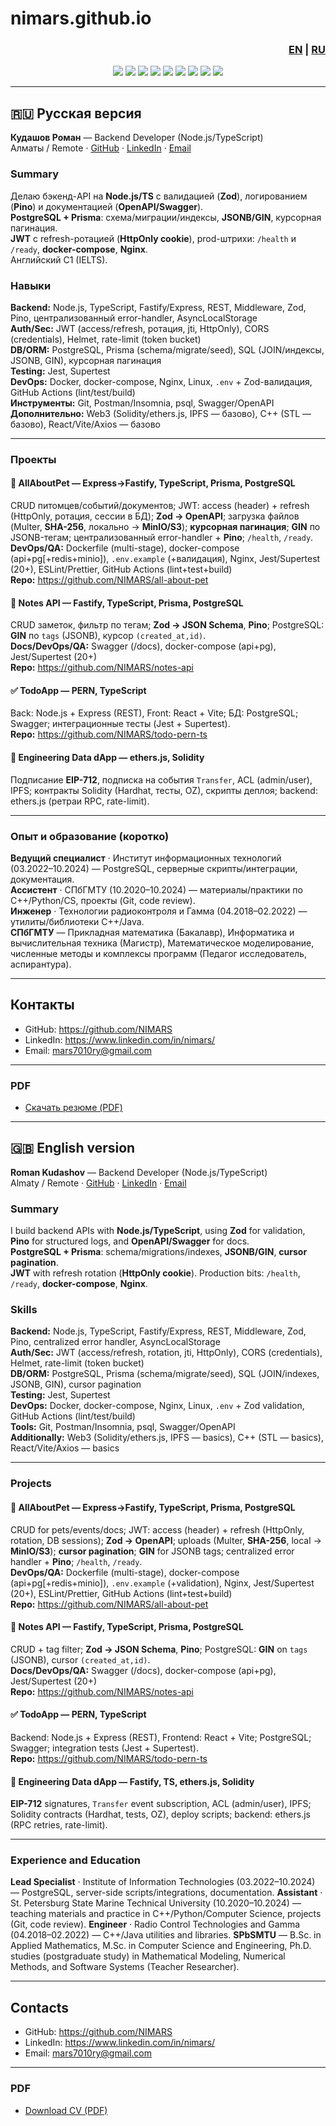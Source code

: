 # nimars.github.io
<!-- Language switcher: две секции, русская по умолчанию открыта -->
<h3 align="right">
  <a href="#english-version">EN</a> | <a href="#русская-версия">RU</a>
</h3>

<p align="center">
  <img src="https://img.shields.io/badge/Node.js-20.x-339933?logo=node.js&logoColor=white" />
  <img src="https://img.shields.io/badge/TypeScript-5.x-3178C6?logo=typescript&logoColor=white" />
  <img src="https://img.shields.io/badge/PostgreSQL-JSONB%2FGIN-4169E1?logo=postgresql&logoColor=white" />
  <img src="https://img.shields.io/badge/Express-Middleware-000000?logo=express&logoColor=white" />
  <img src="https://img.shields.io/badge/Prisma-ORM-2D3748?logo=prisma" />
  <img src="https://img.shields.io/badge/OpenAPI-Swagger-85EA2D?logo=swagger&logoColor=black" />
  <img src="https://img.shields.io/badge/Fastify-JSON_Schema-000000?logo=fastify" />
  <img src="https://img.shields.io/badge/Jest%2FSupertest-Tests-99425B?logo=jest&logoColor=white" />
  <img src="https://img.shields.io/badge/Docker-compose-2496ED?logo=docker&logoColor=white" />
</p>

---

## 🇷🇺 Русская версия <a id="russian-version"></a>

**Кудашов Роман** — Backend Developer (Node.js/TypeScript)  
Алматы / Remote · [GitHub](https://github.com/NIMARS) · [LinkedIn](https://www.linkedin.com/in/nimars/) · [Email](mailto:mars7010ry@gmail.com)

### Summary
Делаю бэкенд-API на **Node.js/TS** с валидацией (**Zod**), логированием (**Pino**) и документацией (**OpenAPI/Swagger**).  
**PostgreSQL + Prisma**: схема/миграции/индексы, **JSONB/GIN**, курсорная пагинация.  
**JWT** с refresh-ротацией (**HttpOnly cookie**), prod-штрихи: `/health` и `/ready`, **docker-compose**, **Nginx**.  
Английский C1 (IELTS).

### Навыки
**Backend:**       Node.js, TypeScript, Fastify/Express, REST, Middleware, Zod, Pino, централизованный error-handler, AsyncLocalStorage  
**Auth/Sec:**      JWT (access/refresh, ротация, jti, HttpOnly), CORS (credentials), Helmet, rate-limit (token bucket)  
**DB/ORM:**        PostgreSQL, Prisma (schema/migrate/seed), SQL (JOIN/индексы, JSONB, GIN), курсорная пагинация  
**Testing:**       Jest, Supertest  
**DevOps:**        Docker, docker-compose, Nginx, Linux, `.env` + Zod-валидация, GitHub Actions (lint/test/build)  
**Инструменты:**   Git, Postman/Insomnia, psql, Swagger/OpenAPI  
**Дополнительно:** Web3 (Solidity/ethers.js, IPFS — базово), C++ (STL — базово), React/Vite/Axios — базово

---

### Проекты

#### 🐾 AllAboutPet — Express→Fastify, TypeScript, Prisma, PostgreSQL
CRUD питомцев/событий/документов; JWT: access (header) + refresh (HttpOnly, ротация, сессии в БД); **Zod → OpenAPI**; загрузка файлов (Multer, **SHA-256**, локально → **MinIO/S3**); **курсорная пагинация**; **GIN** по JSONB-тегам; централизованный error-handler + **Pino**; `/health`, `/ready`.  
**DevOps/QA:** Dockerfile (multi-stage), docker-compose (api+pg[+redis+minio]), `.env.example` (+валидация), Nginx, Jest/Supertest (20+), ESLint/Prettier, GitHub Actions (lint+test+build)  
**Repo:** https://github.com/NIMARS/all-about-pet

#### 📝 Notes API — Fastify, TypeScript, Prisma, PostgreSQL
CRUD заметок, фильтр по тегам; **Zod → JSON Schema**, **Pino**; PostgreSQL: **GIN** по `tags` (JSONB), курсор `(created_at,id)`.  
**Docs/DevOps/QA:** Swagger (/docs), docker-compose (api+pg), Jest/Supertest (20+)  
**Repo:** https://github.com/NIMARS/notes-api 

#### ✅ TodoApp — PERN, TypeScript
Back: Node.js + Express (REST), Front: React + Vite; БД: PostgreSQL; Swagger; интеграционные тесты (Jest + Supertest).  
**Repo:** https://github.com/NIMARS/todo-pern-ts

#### 🧪 Engineering Data dApp — ethers.js, Solidity
Подписание **EIP-712**, подписка на события `Transfer`, ACL (admin/user), IPFS; контракты Solidity (Hardhat, тесты, OZ), скрипты деплоя; backend: ethers.js (ретраи RPC, rate-limit).  

---

### Опыт и образование (коротко)
**Ведущий специалист** · Институт информационных технологий (03.2022–10.2024) — PostgreSQL, серверные скрипты/интеграции, документация.  
**Ассистент** · СПбГМТУ (10.2020–10.2024) — материалы/практики по C++/Python/CS, проекты (Git, code review).  
**Инженер** · Технологии радиоконтроля и Гамма (04.2018–02.2022) — утилиты/библиотеки C++/Java.  
**СПбГМТУ** — Прикладная математика (Бакалавр), Информатика и вычислительная техника (Магистр), Математическое моделирование, численные методы и комплексы программ (Педагог исследователь, аспирантура).

---

## Контакты
- GitHub: https://github.com/NIMARS  
- LinkedIn: https://www.linkedin.com/in/nimars/  
- Email: mars7010ry@gmail.com

---

### PDF
- [Скачать резюме (PDF)](./CV.pdf)

---

## 🇬🇧 English version <a id="english-version"></a>

**Roman Kudashov** — Backend Developer (Node.js/TypeScript)  
Almaty / Remote · [GitHub](https://github.com/NIMARS) · [LinkedIn](https://www.linkedin.com/in/nimars/) · [Email](mailto:mars7010ry@gmail.com)

### Summary
I build backend APIs with **Node.js/TypeScript**, using **Zod** for validation, **Pino** for structured logs, and **OpenAPI/Swagger** for docs.  
**PostgreSQL + Prisma**: schema/migrations/indexes, **JSONB/GIN**, **cursor pagination**.  
**JWT** with refresh rotation (**HttpOnly cookie**). Production bits: `/health`, `/ready`, **docker-compose**, **Nginx**.  

### Skills
**Backend:** Node.js, TypeScript, Fastify/Express, REST, Middleware, Zod, Pino, centralized error handler, AsyncLocalStorage  
**Auth/Sec:** JWT (access/refresh, rotation, jti, HttpOnly), CORS (credentials), Helmet, rate-limit (token bucket)  
**DB/ORM:** PostgreSQL, Prisma (schema/migrate/seed), SQL (JOIN/indexes, JSONB, GIN), cursor pagination  
**Testing:** Jest, Supertest  
**DevOps:** Docker, docker-compose, Nginx, Linux, `.env` + Zod validation, GitHub Actions (lint/test/build)  
**Tools:** Git, Postman/Insomnia, psql, Swagger/OpenAPI  
**Additionally:** Web3 (Solidity/ethers.js, IPFS — basics), C++ (STL — basics), React/Vite/Axios — basics

---

### Projects

#### 🐾 AllAboutPet — Express→Fastify, TypeScript, Prisma, PostgreSQL
CRUD for pets/events/docs; JWT: access (header) + refresh (HttpOnly, rotation, DB sessions); **Zod → OpenAPI**; uploads (Multer, **SHA-256**, local → **MinIO/S3**); **cursor pagination**; **GIN** for JSONB tags; centralized error handler + **Pino**; `/health`, `/ready`.  
**DevOps/QA:** Dockerfile (multi-stage), docker-compose (api+pg[+redis+minio]), `.env.example` (+validation), Nginx, Jest/Supertest (20+), ESLint/Prettier, GitHub Actions (lint+test+build)  
**Repo:** https://github.com/NIMARS/all-about-pet

#### 📝 Notes API — Fastify, TypeScript, Prisma, PostgreSQL
CRUD + tag filter; **Zod → JSON Schema**, **Pino**; PostgreSQL: **GIN** on `tags` (JSONB), cursor `(created_at,id)`.  
**Docs/DevOps/QA:** Swagger (/docs), docker-compose (api+pg), Jest/Supertest (20+)  
**Repo:** https://github.com/NIMARS/notes-api

#### ✅ TodoApp — PERN, TypeScript
Backend: Node.js + Express (REST), Frontend: React + Vite; PostgreSQL; Swagger; integration tests (Jest + Supertest).  
**Repo:** https://github.com/NIMARS/todo-pern-ts

#### 🧪 Engineering Data dApp — Fastify, TS, ethers.js, Solidity
**EIP-712** signatures, `Transfer` event subscription, ACL (admin/user), IPFS; Solidity contracts (Hardhat, tests, OZ), deploy scripts; backend: ethers.js (RPC retries, rate-limit).  

---

### **Experience and Education**
**Lead Specialist** · Institute of Information Technologies (03.2022–10.2024) — PostgreSQL, server-side scripts/integrations, documentation.
**Assistant** · St. Petersburg State Marine Technical University (10.2020–10.2024) — teaching materials and practice in C++/Python/Computer Science, projects (Git, code review).
**Engineer** · Radio Control Technologies and Gamma (04.2018–02.2022) — C++/Java utilities and libraries.
**SPbSMTU** — B.Sc. in Applied Mathematics, M.Sc. in Computer Science and Engineering, Ph.D. studies (postgraduate study) in Mathematical Modeling, Numerical Methods, and Software Systems (Teacher Researcher).


---

## Contacts
- GitHub: https://github.com/NIMARS  
- LinkedIn: https://www.linkedin.com/in/nimars/  
- Email: mars7010ry@gmail.com

---

### PDF
- [Download CV (PDF)](./CV.pdf)

